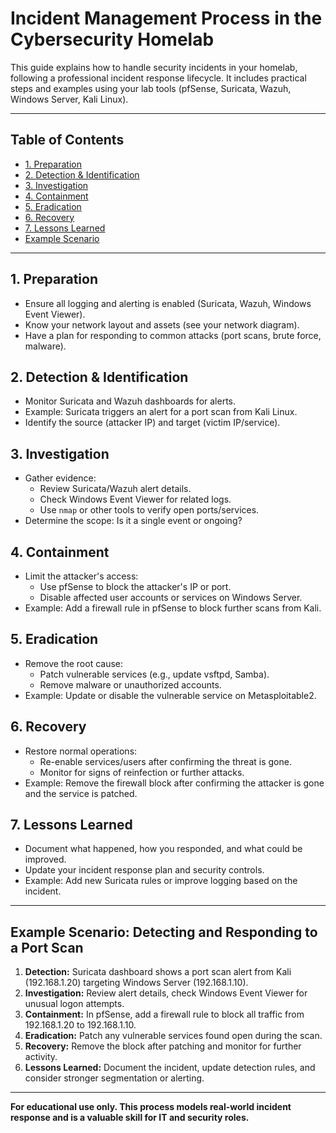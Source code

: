# Incident Management Process in the Cybersecurity Homelab

This guide explains how to handle security incidents in your homelab, following a professional incident response lifecycle. It includes practical steps and examples using your lab tools (pfSense, Suricata, Wazuh, Windows Server, Kali Linux).

---

## Table of Contents
- [1. Preparation](#1-preparation)
- [2. Detection & Identification](#2-detection--identification)
- [3. Investigation](#3-investigation)
- [4. Containment](#4-containment)
- [5. Eradication](#5-eradication)
- [6. Recovery](#6-recovery)
- [7. Lessons Learned](#7-lessons-learned)
- [Example Scenario](#example-scenario)

---

## 1. Preparation
- Ensure all logging and alerting is enabled (Suricata, Wazuh, Windows Event Viewer).
- Know your network layout and assets (see your network diagram).
- Have a plan for responding to common attacks (port scans, brute force, malware).

## 2. Detection & Identification
- Monitor Suricata and Wazuh dashboards for alerts.
- Example: Suricata triggers an alert for a port scan from Kali Linux.
- Identify the source (attacker IP) and target (victim IP/service).

## 3. Investigation
- Gather evidence:
  - Review Suricata/Wazuh alert details.
  - Check Windows Event Viewer for related logs.
  - Use `nmap` or other tools to verify open ports/services.
- Determine the scope: Is it a single event or ongoing?

## 4. Containment
- Limit the attacker's access:
  - Use pfSense to block the attacker's IP or port.
  - Disable affected user accounts or services on Windows Server.
- Example: Add a firewall rule in pfSense to block further scans from Kali.

## 5. Eradication
- Remove the root cause:
  - Patch vulnerable services (e.g., update vsftpd, Samba).
  - Remove malware or unauthorized accounts.
- Example: Update or disable the vulnerable service on Metasploitable2.

## 6. Recovery
- Restore normal operations:
  - Re-enable services/users after confirming the threat is gone.
  - Monitor for signs of reinfection or further attacks.
- Example: Remove the firewall block after confirming the attacker is gone and the service is patched.

## 7. Lessons Learned
- Document what happened, how you responded, and what could be improved.
- Update your incident response plan and security controls.
- Example: Add new Suricata rules or improve logging based on the incident.

---

## Example Scenario: Detecting and Responding to a Port Scan

1. **Detection:** Suricata dashboard shows a port scan alert from Kali (192.168.1.20) targeting Windows Server (192.168.1.10).
2. **Investigation:** Review alert details, check Windows Event Viewer for unusual logon attempts.
3. **Containment:** In pfSense, add a firewall rule to block all traffic from 192.168.1.20 to 192.168.1.10.
4. **Eradication:** Patch any vulnerable services found open during the scan.
5. **Recovery:** Remove the block after patching and monitor for further activity.
6. **Lessons Learned:** Document the incident, update detection rules, and consider stronger segmentation or alerting.

---

**For educational use only. This process models real-world incident response and is a valuable skill for IT and security roles.**